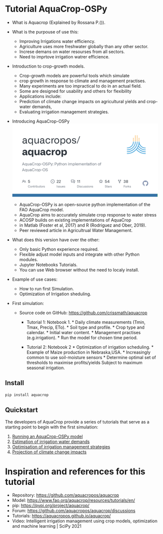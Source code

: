 # Tutorial AquaCrop-OSPy

* What is Aquacrop (Explained by Rossana P.()).

* What is the purpouse of use this:
    * Improving Irrigations water efficiency.
    * Agriculture uses more freshwater globally than any other sector.
    * Increse demans on water resourses from all sectors.
    * Need to imprtove irrigation watrer efficience. 

* Introduction to crop-growth models.
    * Crop-growth models are powerful tools which simulate
    * crop growth in response to climate and management practises.
    * Many experiments are too impractical to do in an actual field.
    * Some are designed for usability and others for flexibility
    * Applications include:
    * Prediction of climate change impacts on agricultural yields and crop-water demands,
    * Evaluating irrigation management strategies.

* Introducing AquaCrop-OSPy
    ![AquaCrop-OSPy](figures/aquacrop.png)
	* AquaCrop-OSPy is an open-source python implementation of the FAO AquaCrop model.
	* AquaCrop aims to accurately simulate crop response to water stress
	* ACOSP builds on existing implementations of AquaCrop
	* in Matlab (Foster et al, 2017) and R (Rodriguez and Ober, 2019).
	* Peer reviewed article in Agricultrual Water Management.

* What does this version have over the other:
	* Only basic Python experience required.
	* Flexible adjust model inputs and integrate with other Python modules.
	* Jupyter Notebooks Tutorials.
	* You can use Web browser without the need to localy install.

* Example of use cases: 
    * How to run first Simulation.
    * Optimization of Irrigation sheduling.
    
* First simulation:
	* Source code on GitHub: https://github.com/crissmath/aquacrop
		* Tutorial 1: Notebook 1. 
				* Daily climate measurements (Tmin, Tmax, Precip, ETo).
				* Soil type and profile.
				* Crop type and calendar.
				* Initial water content.
				* Management practises (e.g.irrigation).
				* Run the model for chosen time period.
				
		* Tutorial 2: Notebook 2 
                * Optimization of irrigation scheduling.
				    * Example of Maize production in Nebraska,USA.
				    * Increasingly common to use soil-moisture sensors
				    * Determine optimal set of thresholds to maximise profits/yields Subject to maximum seasonal irrigation.

## Install

```bash
pip install aquacrop
```

## Quickstart

The developers of AquaCrop provide a series of tutorials that serve as a starting point to begin with the first simulation:

1.  <a href=https://colab.research.google.com/github/aquacropos/aquacrop/blob/master/docs/notebooks/AquaCrop_OSPy_Notebook_1.ipynb>Running an AquaCrop-OSPy model</a>
2.  <a href=https://colab.research.google.com/github/aquacropos/aquacrop/blob/master/docs/notebooks/AquaCrop_OSPy_Notebook_2.ipynb>Estimation of irrigation water demands</a>
3.  <a href=https://colab.research.google.com/github/aquacropos/aquacrop/blob/master/docs/notebooks/AquaCrop_OSPy_Notebook_3.ipynb>Optimisation of irrigation management strategies</a>
4.  <a href=https://colab.research.google.com/github/aquacropos/aquacrop/blob/master/docs/notebooks/AquaCrop_OSPy_Notebook_4.ipynb>Projection of climate change impacts</a>



# Inspiration and references for this tutorial

- Repository: https://github.com/aquacropos/aquacrop
- Model: https://www.fao.org/aquacrop/resources/tutorials/en/
- pip: https://pypi.org/project/aquacrop/
- Forum: https://github.com/aquacropos/aquacrop/discussions
- Tutorials: https://aquacropos.github.io/aquacrop/
- Video: Intelligent irrigation management using crop models, optimization and machine learning | SciPy 2021

